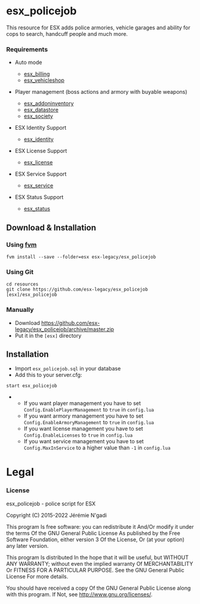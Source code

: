 # esx_policejob

This resource for ESX adds police armories, vehicle garages and ability for cops to search, handcuff people and much more.

### Requirements
* Auto mode
  * [esx_billing](https://github.com/esx-legacy/esx_billing)
  * [esx_vehicleshop](https://github.com/esx-legacy/esx_vehicleshop)

* Player management (boss actions and armory with buyable weapons)
  * [esx_addoninventory](https://github.com/esx-legacy/esx_addoninventory)
  * [esx_datastore](https://github.com/esx-legacy/esx_datastore)
  * [esx_society](https://github.com/esx-legacy/esx_society)

* ESX Identity Support
  * [esx_identity](https://github.com/esx-legacy/esx_identity)

* ESX License Support
  * [esx_license](https://github.com/esx-legacy/esx_license)

* ESX Service Support
  * [esx_service](https://github.com/esx-legacy/esx_service)

* ESX Status Support
  * [esx_status](https://github.com/esx-legacy/esx_status)

## Download & Installation

### Using [fvm](https://github.com/qlaffont/fvm-installer)
```
fvm install --save --folder=esx esx-legacy/esx_policejob
```

### Using Git
```
cd resources
git clone https://github.com/esx-legacy/esx_policejob [esx]/esx_policejob
```

### Manually
- Download https://github.com/esx-legacy/esx_policejob/archive/master.zip
- Put it in the `[esx]` directory


## Installation
- Import `esx_policejob.sql` in your database
- Add this to your server.cfg:

```
start esx_policejob
```

-  * If you want player management you have to set `Config.EnablePlayerManagement` to `true` in `config.lua`
   * If you want armory management you have to set `Config.EnableArmoryManagement` to `true` in `config.lua`
   * If you want license management you have to set `Config.EnableLicenses` to `true` in `config.lua`
   * If you want service management you have to set `Config.MaxInService` to a higher value than `-1` in `config.lua`

# Legal
### License
esx_policejob - police script for ESX

Copyright (C) 2015-2022 Jérémie N'gadi

This program Is free software: you can redistribute it And/Or modify it under the terms Of the GNU General Public License As published by the Free Software Foundation, either version 3 Of the License, Or (at your option) any later version.

This program Is distributed In the hope that it will be useful, but WITHOUT ANY WARRANTY; without even the implied warranty Of MERCHANTABILITY Or FITNESS FOR A PARTICULAR PURPOSE. See the GNU General Public License For more details.

You should have received a copy Of the GNU General Public License along with this program. If Not, see http://www.gnu.org/licenses/.
